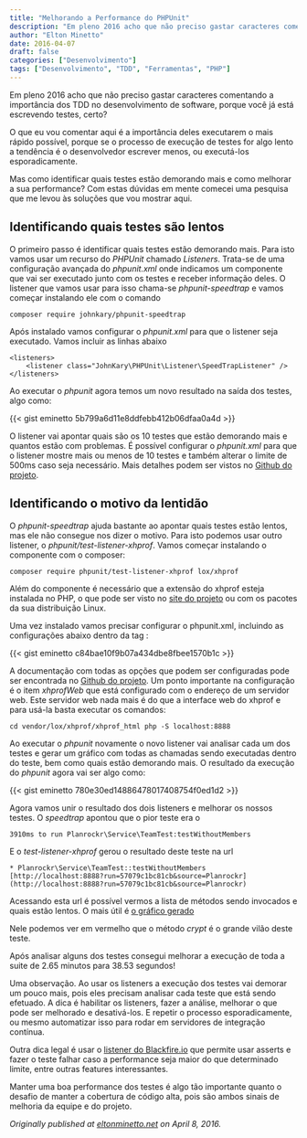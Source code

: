 ```yaml
---
title: "Melhorando a Performance do PHPUnit"
description: "Em pleno 2016 acho que não preciso gastar caracteres comentando a importância dos TDD no desenvolvimento de software..."
author: "Elton Minetto"
date: 2016-04-07
draft: false
categories: ["Desenvolvimento"]
tags: ["Desenvolvimento", "TDD", "Ferramentas", "PHP"]
---
```


Em pleno 2016 acho que não preciso gastar caracteres comentando a importância dos TDD no desenvolvimento de software, porque você já está escrevendo testes, certo?

O que eu vou comentar aqui é a importância deles executarem o mais rápido possível, porque se o processo de execução de testes for algo lento a tendência é o desenvolvedor escrever menos, ou executá-los esporadicamente.

Mas como identificar quais testes estão demorando mais e como melhorar a sua performance? Com estas dúvidas em mente comecei uma pesquisa que me levou às soluções que vou mostrar aqui.

## Identificando quais testes são lentos

O primeiro passo é identificar quais testes estão demorando mais. Para isto vamos usar um recurso do *PHPUnit* chamado *Listeners*. Trata-se de uma configuração avançada do *phpunit.xml* onde indicamos um componente que vai ser executado junto com os testes e receber informação deles. O listener que vamos usar para isso chama-se *phpunit-speedtrap* e vamos começar instalando ele com o comando

    composer require johnkary/phpunit-speedtrap

Após instalado vamos configurar o *phpunit.xml* para que o listener seja executado. Vamos incluir as linhas abaixo

    <listeners>
        <listener class="JohnKary\PHPUnit\Listener\SpeedTrapListener" /> </listeners>

Ao executar o *phpunit* agora temos um novo resultado na saída dos testes, algo como:

{{< gist eminetto 5b799a6d11e8ddfebb412b06dfaa0a4d >}}

O listener vai apontar quais são os 10 testes que estão demorando mais e quantos estão com problemas. É possível configurar o *phpunit.xml* para que o listener mostre mais ou menos de 10 testes e também alterar o limite de 500ms caso seja necessário. Mais detalhes podem ser vistos no [Github do projeto](https://github.com/johnkary/phpunit-speedtrap).

## Identificando o motivo da lentidão

O *phpunit-speedtrap* ajuda bastante ao apontar quais testes estão lentos, mas ele não consegue nos dizer o motivo. Para isto podemos usar outro listener, o *phpunit/test-listener-xhprof*. Vamos começar instalando o componente com o composer:

    composer require phpunit/test-listener-xhprof lox/xhprof

Além do componente é necessário que a extensão do xhprof esteja instalada no PHP, o que pode ser visto no [site do projeto](http://xhprof.io) ou com os pacotes da sua distribuição Linux.

Uma vez instalado vamos precisar configurar o phpunit.xml, incluindo as configurações abaixo dentro da tag :

{{< gist eminetto c84bae10f9b07a434dbe8fbee1570b1c >}}

A documentação com todas as opções que podem ser configuradas pode ser encontrada no [Github do projeto](https://github.com/phpunit/phpunit-testlistener-xhprof). Um ponto importante na configuração é o item *xhprofWeb* que está configurado com o endereço de um servidor web. Este servidor web nada mais é do que a interface web do xhprof e para usá-la basta executar os comandos:

    cd vendor/lox/xhprof/xhprof_html php -S localhost:8888

Ao executar o *phpunit* novamente o novo listener vai analisar cada um dos testes e gerar um gráfico com todas as chamadas sendo executadas dentro do teste, bem como quais estão demorando mais. O resultado da execução do *phpunit* agora vai ser algo como:

{{< gist eminetto 780e30ed14886478017408754f0ed1d2 >}}

Agora vamos unir o resultado dos dois listeners e melhorar os nossos testes. O *speedtrap* apontou que o pior teste era o

    3910ms to run Planrockr\Service\TeamTest:testWithoutMembers

E o *test-listener-xhprof* gerou o resultado deste teste na url

    * Planrockr\Service\TeamTest::testWithoutMembers [http://localhost:8888?run=57079c1bc81cb&source=Planrockr](http://localhost:8888?run=57079c1bc81cb&source=Planrockr)

Acessando esta url é possível vermos a lista de métodos sendo invocados e quais estão lentos. O mais útil é [o gráfico gerado](http://eltonminetto.net/images/posts/callgraph.png)

Nele podemos ver em vermelho que o método *crypt* é o grande vilão deste teste.

Após analisar alguns dos testes consegui melhorar a execução de toda a suite de 2.65 minutos para 38.53 segundos!

Uma observação. Ao usar os listeners a execução dos testes vai demorar um pouco mais, pois eles precisam analisar cada teste que está sendo efetuado. A dica é habilitar os listeners, fazer a análise, melhorar o que pode ser melhorado e desativá-los. E repetir o processo esporadicamente, ou mesmo automatizar isso para rodar em servidores de integração contínua.

Outra dica legal é usar o [listener do Blackfire.io](https://blackfire.io/docs/integrations/phpunit) que permite usar asserts e fazer o teste falhar caso a performance seja maior do que determinado limite, entre outras features interessantes.

Manter uma boa performance dos testes é algo tão importante quanto o desafio de manter a cobertura de código alta, pois são ambos sinais de melhoria da equipe e do projeto.

*Originally published at [eltonminetto.net](http://eltonminetto.net/blog/2016/04/08/melhorando-a-performance-do-phpunit/) on April 8, 2016.*
